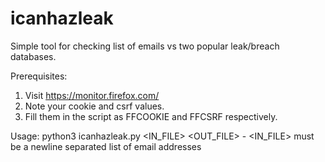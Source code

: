 # icanhazleak
Simple tool for checking list of emails vs two popular leak/breach databases.

Prerequisites:
1. Visit https://monitor.firefox.com/
2. Note your cookie and csrf values.
3. Fill them in the script as FFCOOKIE and FFCSRF respectively.

Usage: 
    python3 icanhazleak.py <IN_FILE> <OUT_FILE>
    - <IN_FILE> must be a newline separated list of email addresses
